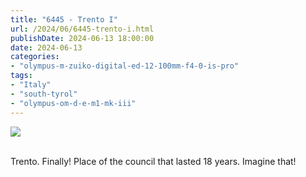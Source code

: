 ```yaml
---
title: "6445 - Trento I"
url: /2024/06/6445-trento-i.html
publishDate: 2024-06-13 18:00:00
date: 2024-06-13
categories:
- "olympus-m-zuiko-digital-ed-12-100mm-f4-0-is-pro"
tags:
- "Italy"
- "south-tyrol"
- "olympus-om-d-e-m1-mk-iii"
---
```

<div class="container">
<div class="center"><a target="_blank" href="https://d25zfm9zpd7gm5.cloudfront.net/1200x1200/2020/20200905_114044_lr.jpg"><img class="webfeedsFeaturedVisual" src="https://d25zfm9zpd7gm5.cloudfront.net/0600x0600/2020/20200905_114044_lr.jpg" /></a></div>
</div>
<br />

Trento. Finally! Place of the council that lasted 18 years.
Imagine that!
